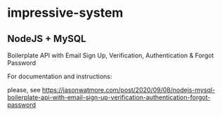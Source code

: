 # impressive-system

## NodeJS + MySQL

Boilerplate API with Email Sign Up, Verification, Authentication & Forgot Password

For documentation and instructions:

please, see https://jasonwatmore.com/post/2020/09/08/nodejs-mysql-boilerplate-api-with-email-sign-up-verification-authentication-forgot-password
